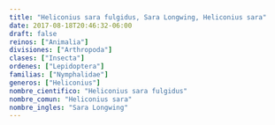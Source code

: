 ```yaml
---
title: "Heliconius sara fulgidus, Sara Longwing, Heliconius sara"
date: 2017-08-18T20:46:32-06:00
draft: false
reinos: ["Animalia"]
divisiones: ["Arthropoda"]
clases: ["Insecta"]
ordenes: ["Lepidoptera"]
familias: ["Nymphalidae"]
generos: ["Heliconius"]
nombre_cientifico: "Heliconius sara fulgidus"
nombre_comun: "Heliconius sara"
nombre_ingles: "Sara Longwing"
---
```

